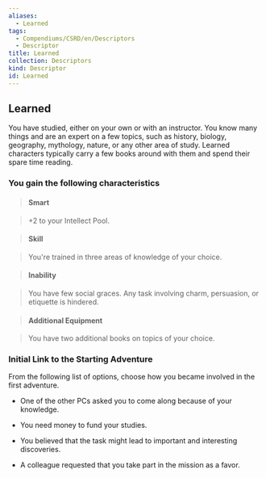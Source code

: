 ```yaml
---
aliases:
  - Learned
tags:
  - Compendiums/CSRD/en/Descriptors
  - Descriptor
title: Learned
collection: Descriptors
kind: Descriptor
id: Learned
---
```

## Learned    
You have studied, either on your own or with an instructor. You know many things and are an expert on a few topics, such as history, biology, geography, mythology, nature, or any other area of study. Learned characters typically carry a few books around with them and spend their spare time reading.  
### You gain the following characteristics    
> #### Smart  
> +2 to your Intellect Pool.    
  
> #### Skill  
> You're trained in three areas of knowledge of your choice.    
  
> #### Inability  
> You have few social graces. Any task involving charm, persuasion, or etiquette is hindered.    
  
> #### Additional Equipment  
> You have two additional books on topics of your choice.    
  
### Initial Link to the Starting Adventure    
From the following list of options, choose how you became involved in the first adventure.    
- One of the other PCs asked you to come along because of your knowledge.    
- You need money to fund your studies.    
- You believed that the task might lead to important and interesting discoveries.    
- A colleague requested that you take part in the mission as a favor.  
